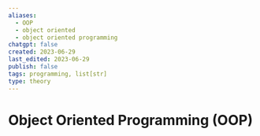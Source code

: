 ```yaml
---
aliases:
  - OOP
  - object oriented
  - object oriented programming
chatgpt: false
created: 2023-06-29
last_edited: 2023-06-29
publish: false
tags: programming, list[str]
type: theory
---
```

# Object Oriented Programming (OOP)
